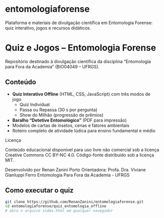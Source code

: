 # entomologiaforense
Plataforma e materiais de divulgação científica em Entomologia Forense: quiz interativo, jogos e recursos didáticos.


# Quiz e Jogos – Entomologia Forense

Repositório destinado à divulgação científica da disciplina “Entomologia para Fora da Academia” (BIO04049 – UFRGS).

## Conteúdo

- **Quiz Interativo Offline** (HTML, CSS, JavaScript) com três modos de jogo  
  - Quiz Individual  
  - Passa ou Repassa (30 s por pergunta)  
  - Show do Milhão (progressão de prêmios)
- **Baralho “Detetive Entomológico”** (PDF para impressão)
- Modelos de cartas de insetos, cenas e fatores ambientais
- Roteiro completo de atividade lúdica para ensino fundamental e médio

Licença

Conteúdo educacional disponível para uso livre não comercial sob a licença Creative Commons CC BY-NC 4.0.
Código-fonte distribuído sob a licença MIT.


Desenvolvido por Renan Zanini Porto
Orientadora: Profa. Dra. Viviane Gianluppi Ferro
Entomologia Para Fora da Academia - UFRGS

## Como executar o quiz

```bash
git clone https://github.com/RenanZanini/entomologiaforense.git
cd entomologiaforense/quiz_entomologia_offline
# abra o arquivo index.html em qualquer navegador
